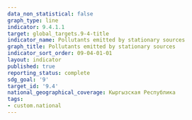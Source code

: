 ```yaml
---
data_non_statistical: false
graph_type: line
indicator: 9.4.1.1
target: global_targets.9-4-title
indicator_name: Pollutants emitted by stationary sources
graph_title: Pollutants emitted by stationary sources
indicator_sort_order: 09-04-01-01
layout: indicator
published: true
reporting_status: complete
sdg_goal: '9'
target_id: '9.4'
national_geographical_coverage: Кыргызская Республика
tags:
- custom.national
---
```

